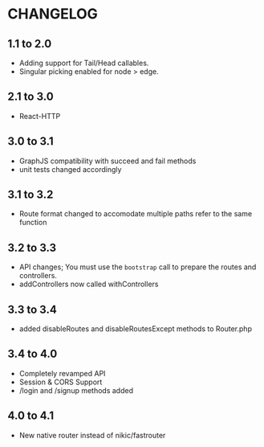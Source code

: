 # CHANGELOG

## 1.1 to 2.0

* Adding support for Tail/Head callables.
* Singular picking enabled for node > edge.

## 2.1 to 3.0

* React-HTTP 

## 3.0 to 3.1

* GraphJS compatibility with succeed and fail methods
* unit tests changed accordingly

## 3.1 to 3.2

* Route format changed to accomodate multiple paths refer to the same function

## 3.2 to 3.3

* API changes; You must use the `bootstrap` call to prepare the routes and controllers.
* addControllers now called withControllers

## 3.3 to 3.4

* added disableRoutes and disableRoutesExcept methods to Router.php

## 3.4 to 4.0

* Completely revamped API
* Session & CORS Support
* /login and /signup methods added

## 4.0 to 4.1

* New native router instead of nikic/fastrouter